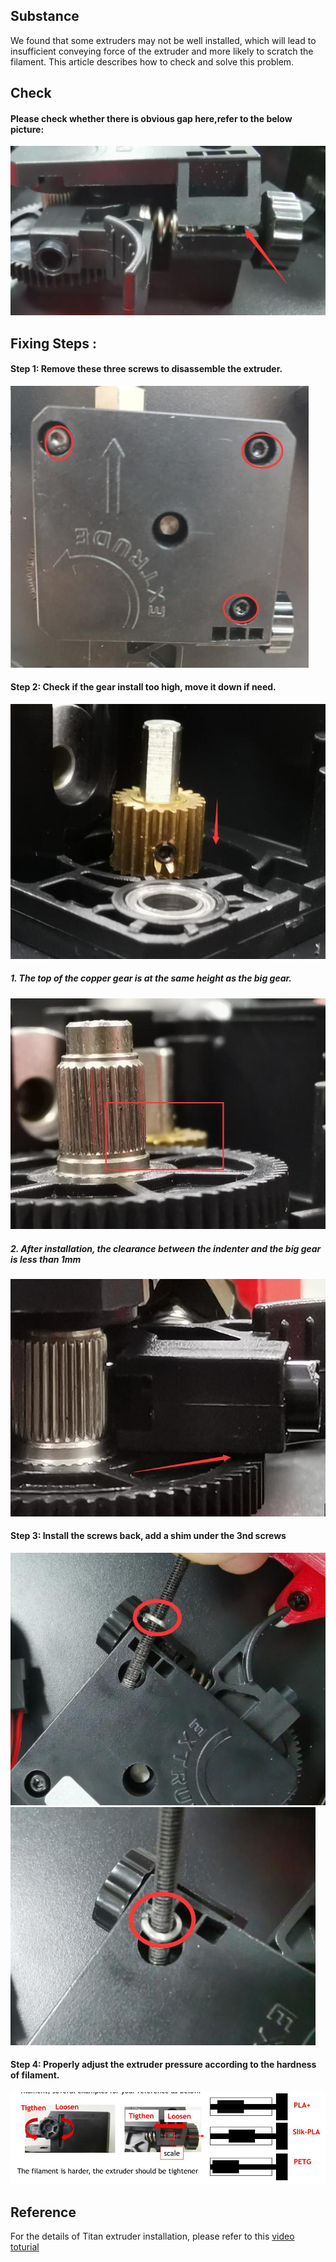## Substance
We found that some extruders may not be well installed, which will lead to insufficient conveying force of the extruder and more likely to scratch the filament. This article describes how to check and solve this problem.  

## Check
#### Please check whether there is obvious gap here,refer to the below picture:
![](issue.jpg)

## Fixing Steps :
#### Step 1: Remove these three screws to disassemble the extruder.
![](issue_1.jpg)
#### Step 2: Check if the gear install too high, move it down if need. 
![](issue_2.jpg)
##### 1. The top of the copper gear is at the same height as the big gear.
![](issue_3.jpg)
##### 2. After installation, the clearance between the indenter and the big gear is less than 1mm
![](issue_4.jpg)
#### Step 3: Install the screws back, add a shim under the 3nd screws
![](issue_5.jpg)
![](issue_6.jpg)
#### Step 4: Properly adjust the extruder pressure according to the hardness of filament.
![](issue_7.jpg)

## Reference
For the details of Titan extruder installation, please refer to this [video toturial](https://youtu.be/VUR70xm5ZmA)

 
  